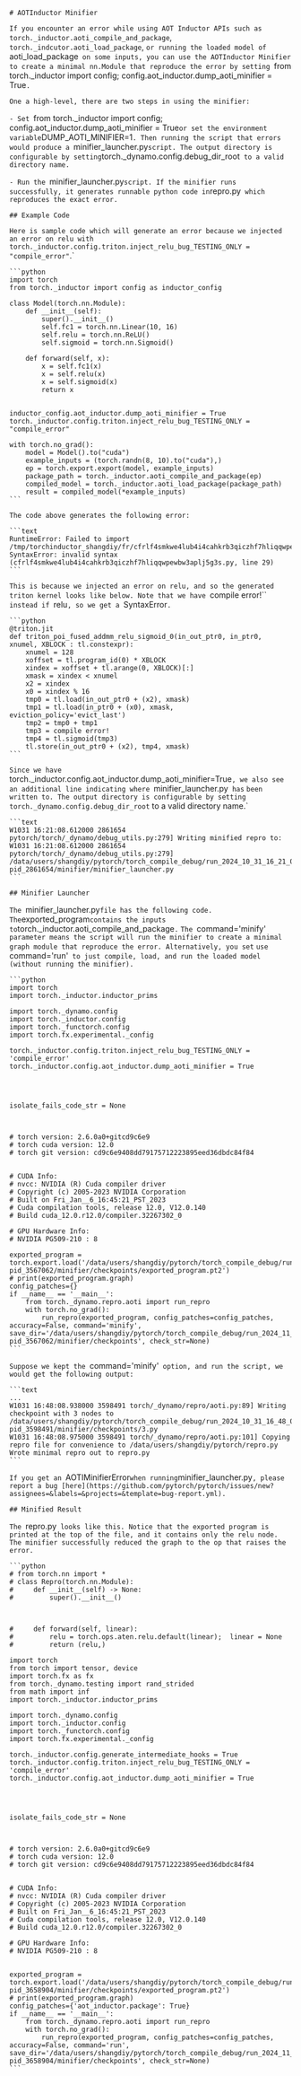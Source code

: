 `# AOTInductor Minifier`

`If you encounter an error while using AOT Inductor APIs such as`
`torch._inductor.aoti_compile_and_package`, `torch._indcutor.aoti_load_package`,
`or running the loaded model of `aoti_load_package` on some inputs, you can use the AOTInductor Minifier`
`to create a minimal nn.Module that reproduce the error by setting `from torch._inductor import config; config.aot_inductor.dump_aoti_minifier = True`.`

`One a high-level, there are two steps in using the minifier:`

`- Set `from torch._inductor import config; config.aot_inductor.dump_aoti_minifier = True` or set the environment variable `DUMP_AOTI_MINIFIER=1`. Then running the script that errors would produce a `minifier_launcher.py` script. The output directory is configurable by setting `torch._dynamo.config.debug_dir_root` to a valid directory name.`

`- Run the `minifier_launcher.py` script. If the minifier runs successfully, it generates runnable python code in `repro.py` which reproduces the exact error.`

`## Example Code`

`Here is sample code which will generate an error because we injected an error on relu with`
`torch._inductor.config.triton.inject_relu_bug_TESTING_ONLY = "compile_error"`.`

````
```python
import torch
from torch._inductor import config as inductor_config

class Model(torch.nn.Module):
    def __init__(self):
        super().__init__()
        self.fc1 = torch.nn.Linear(10, 16)
        self.relu = torch.nn.ReLU()
        self.sigmoid = torch.nn.Sigmoid()

    def forward(self, x):
        x = self.fc1(x)
        x = self.relu(x)
        x = self.sigmoid(x)
        return x


inductor_config.aot_inductor.dump_aoti_minifier = True
torch._inductor.config.triton.inject_relu_bug_TESTING_ONLY = "compile_error"

with torch.no_grad():
    model = Model().to("cuda")
    example_inputs = (torch.randn(8, 10).to("cuda"),)
    ep = torch.export.export(model, example_inputs)
    package_path = torch._inductor.aoti_compile_and_package(ep)
    compiled_model = torch._inductor.aoti_load_package(package_path)
    result = compiled_model(*example_inputs)
```
````

`The code above generates the following error:`

````
```text
RuntimeError: Failed to import /tmp/torchinductor_shangdiy/fr/cfrlf4smkwe4lub4i4cahkrb3qiczhf7hliqqwpewbw3aplj5g3s.py
SyntaxError: invalid syntax (cfrlf4smkwe4lub4i4cahkrb3qiczhf7hliqqwpewbw3aplj5g3s.py, line 29)
```
````

`This is because we injected an error on relu, and so the generated triton kernel looks like below. Note that we have `compile error!``
`instead if `relu`, so we get a `SyntaxError`.`

````
```python
@triton.jit
def triton_poi_fused_addmm_relu_sigmoid_0(in_out_ptr0, in_ptr0, xnumel, XBLOCK : tl.constexpr):
    xnumel = 128
    xoffset = tl.program_id(0) * XBLOCK
    xindex = xoffset + tl.arange(0, XBLOCK)[:]
    xmask = xindex < xnumel
    x2 = xindex
    x0 = xindex % 16
    tmp0 = tl.load(in_out_ptr0 + (x2), xmask)
    tmp1 = tl.load(in_ptr0 + (x0), xmask, eviction_policy='evict_last')
    tmp2 = tmp0 + tmp1
    tmp3 = compile error!
    tmp4 = tl.sigmoid(tmp3)
    tl.store(in_out_ptr0 + (x2), tmp4, xmask)
```
````

`Since we have `torch._inductor.config.aot_inductor.dump_aoti_minifier=True`, we also see an additional line indicating where `minifier_launcher.py` has`
`been written to. The output directory is configurable by setting`
`torch._dynamo.config.debug_dir_root` to a valid directory name.`

````
```text
W1031 16:21:08.612000 2861654 pytorch/torch/_dynamo/debug_utils.py:279] Writing minified repro to:
W1031 16:21:08.612000 2861654 pytorch/torch/_dynamo/debug_utils.py:279] /data/users/shangdiy/pytorch/torch_compile_debug/run_2024_10_31_16_21_08_602433-pid_2861654/minifier/minifier_launcher.py
```
````

`## Minifier Launcher`

`The `minifier_launcher.py` file has the following code. The `exported_program` contains the inputs to `torch._inductor.aoti_compile_and_package`.`
`The `command='minify'` parameter means the script will run the minifier to create a minimal graph module that reproduce the error. Alternatively, you set`
`use `command='run'` to just compile, load, and run the loaded model (without running the minifier).`

````
```python
import torch
import torch._inductor.inductor_prims

import torch._dynamo.config
import torch._inductor.config
import torch._functorch.config
import torch.fx.experimental._config

torch._inductor.config.triton.inject_relu_bug_TESTING_ONLY = 'compile_error'
torch._inductor.config.aot_inductor.dump_aoti_minifier = True




isolate_fails_code_str = None



# torch version: 2.6.0a0+gitcd9c6e9
# torch cuda version: 12.0
# torch git version: cd9c6e9408dd79175712223895eed36dbdc84f84


# CUDA Info:
# nvcc: NVIDIA (R) Cuda compiler driver
# Copyright (c) 2005-2023 NVIDIA Corporation
# Built on Fri_Jan__6_16:45:21_PST_2023
# Cuda compilation tools, release 12.0, V12.0.140
# Build cuda_12.0.r12.0/compiler.32267302_0

# GPU Hardware Info:
# NVIDIA PG509-210 : 8

exported_program = torch.export.load('/data/users/shangdiy/pytorch/torch_compile_debug/run_2024_11_06_13_52_35_711642-pid_3567062/minifier/checkpoints/exported_program.pt2')
# print(exported_program.graph)
config_patches={}
if __name__ == '__main__':
    from torch._dynamo.repro.aoti import run_repro
    with torch.no_grad():
        run_repro(exported_program, config_patches=config_patches, accuracy=False, command='minify', save_dir='/data/users/shangdiy/pytorch/torch_compile_debug/run_2024_11_06_13_52_35_711642-pid_3567062/minifier/checkpoints', check_str=None)
```
````

`Suppose we kept the `command='minify'` option, and run the script, we would get the following output:`

````
```text
...
W1031 16:48:08.938000 3598491 torch/_dynamo/repro/aoti.py:89] Writing checkpoint with 3 nodes to /data/users/shangdiy/pytorch/torch_compile_debug/run_2024_10_31_16_48_02_720863-pid_3598491/minifier/checkpoints/3.py
W1031 16:48:08.975000 3598491 torch/_dynamo/repro/aoti.py:101] Copying repro file for convenience to /data/users/shangdiy/pytorch/repro.py
Wrote minimal repro out to repro.py
```
````

`If you get an `AOTIMinifierError` when running `minifier_launcher.py`, please report a bug [here](https://github.com/pytorch/pytorch/issues/new?assignees=&labels=&projects=&template=bug-report.yml).`

`## Minified Result`

`The `repro.py` looks like this. Notice that the exported program is printed at the top of the file, and it contains only the relu node. The minifier successfully reduced the graph to the op that raises the error.`

````
```python
# from torch.nn import *
# class Repro(torch.nn.Module):
#     def __init__(self) -> None:
#         super().__init__()



#     def forward(self, linear):
#         relu = torch.ops.aten.relu.default(linear);  linear = None
#         return (relu,)

import torch
from torch import tensor, device
import torch.fx as fx
from torch._dynamo.testing import rand_strided
from math import inf
import torch._inductor.inductor_prims

import torch._dynamo.config
import torch._inductor.config
import torch._functorch.config
import torch.fx.experimental._config

torch._inductor.config.generate_intermediate_hooks = True
torch._inductor.config.triton.inject_relu_bug_TESTING_ONLY = 'compile_error'
torch._inductor.config.aot_inductor.dump_aoti_minifier = True




isolate_fails_code_str = None



# torch version: 2.6.0a0+gitcd9c6e9
# torch cuda version: 12.0
# torch git version: cd9c6e9408dd79175712223895eed36dbdc84f84


# CUDA Info:
# nvcc: NVIDIA (R) Cuda compiler driver
# Copyright (c) 2005-2023 NVIDIA Corporation
# Built on Fri_Jan__6_16:45:21_PST_2023
# Cuda compilation tools, release 12.0, V12.0.140
# Build cuda_12.0.r12.0/compiler.32267302_0

# GPU Hardware Info:
# NVIDIA PG509-210 : 8


exported_program = torch.export.load('/data/users/shangdiy/pytorch/torch_compile_debug/run_2024_11_25_13_59_33_102283-pid_3658904/minifier/checkpoints/exported_program.pt2')
# print(exported_program.graph)
config_patches={'aot_inductor.package': True}
if __name__ == '__main__':
    from torch._dynamo.repro.aoti import run_repro
    with torch.no_grad():
        run_repro(exported_program, config_patches=config_patches, accuracy=False, command='run', save_dir='/data/users/shangdiy/pytorch/torch_compile_debug/run_2024_11_25_13_59_33_102283-pid_3658904/minifier/checkpoints', check_str=None)
```
````